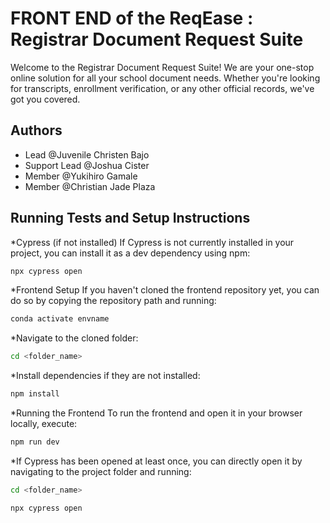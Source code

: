 # FRONT END of the ReqEase : Registrar Document Request Suite

Welcome to the Registrar Document Request Suite! We are your one-stop online solution for all your school document needs. Whether you're looking for transcripts, enrollment verification, or any other official records, we've got you covered. 

## Authors

- Lead @Juvenile Christen Bajo
- Support Lead @Joshua Cister
- Member @Yukihiro Gamale
- Member @Christian Jade Plaza

## Running Tests and Setup Instructions

*Cypress (if not installed)
If Cypress is not currently installed in your project, you can install it as a dev dependency using npm:

```bash
npx cypress open
```

*Frontend Setup
If you haven't cloned the frontend repository yet, you can do so by copying the repository path and running:

```bash
conda activate envname
```

*Navigate to the cloned folder:

```bash
cd <folder_name>
```

*Install dependencies if they are not installed:

```bash
npm install
```

*Running the Frontend
To run the frontend and open it in your browser locally, execute:

```bash
npm run dev
```

*If Cypress has been opened at least once, you can directly open it by navigating to the project folder and running:

```bash
cd <folder_name>
```
```bash
npx cypress open
```

 
 
